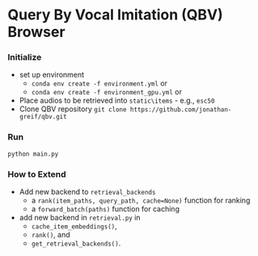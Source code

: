 # Query By Vocal Imitation (QBV) Browser

### Initialize
- set up environment 
  - `conda env create -f environment.yml` or 
  - `conda env create -f environment_gpu.yml` or 
- Place audios to be retrieved into `static\items` - e.g., `esc50`
- Clone QBV repository `git clone https://github.com/jonathan-greif/qbv.git`

### Run
`python main.py`

### How to Extend
- Add new backend to `retrieval_backends`
  - a `rank(item_paths, query_path, cache=None)` function for ranking
  - a `forward_batch(paths)` function for caching
- add new backend in `retrieval.py` in
  - `cache_item_embeddings()`, 
  - `rank()`, and 
  - `get_retrieval_backends()`.